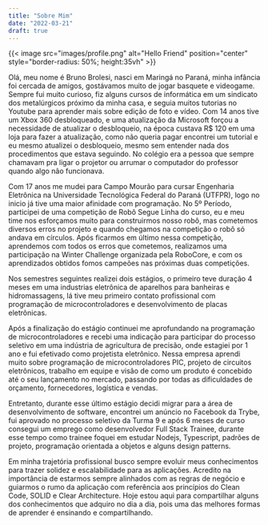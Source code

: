 ```yaml
---
title: "Sobre Mim"
date: "2022-03-21"
draft: true
---
```


{{< image src="images/profile.png" alt="Hello Friend" position="center" style="border-radius: 50%; height:35vh" >}}

Olá, meu nome é Bruno Brolesi, nasci em Maringá no Paraná, minha infância foi cercada de amigos, gostávamos muito de jogar basquete e videogame. Sempre fui muito curioso, fiz alguns cursos de informática em um sindicato dos metalúrgicos próximo da minha casa, e seguia muitos tutorias no Youtube para aprender mais sobre edição de foto e vídeo. Com 14 anos tive um Xbox 360 desbloqueado, e uma atualização da Microsoft forçou a necessidade de atualizar o desbloqueio, na época custava R$ 120 em uma loja para fazer a atualização, como não queria pagar encontrei um tutorial e eu mesmo atualizei o desbloqueio, mesmo sem entender nada dos procedimentos que estava seguindo. No colégio era a pessoa que sempre chamavam pra ligar o projetor ou arrumar o computador do professor quando algo não funcionava.

Com 17 anos me mudei para Campo Mourão para cursar Engenharia Eletrônica na Universidade Tecnológica Federal do Paraná (UTFPR), logo no inicio já tive uma maior afinidade com programação. No 5º Período, participei de uma competição de Robô Segue Linha do curso, eu e meu time nos esforçamos muito para construirmos nosso robô, mas cometemos diversos erros no projeto e quando chegamos na competição o robô só andava em círculos. Após ficarmos em último nessa competição, aprendemos com todos os erros que cometemos, realizamos uma participação na Winter Challenge organizada pela RoboCore, e com os aprendizados obtidos fomos campeões nas próximas duas competições.

Nos semestres seguintes realizei dois estágios, o primeiro teve duração 4 meses em uma industrias eletrônica de aparelhos para banheiras e hidromassagens, lá tive meu primeiro contato profissional com programação de microcontroladores e desenvolvimento de placas eletrônicas. 

Após a finalização do estágio continuei me aprofundando na programação de microcontroladores e recebi uma indicação para participar do processo seletivo em uma indústria de agricultura de precisão, onde estagiei por 1 ano e fui efetivado como projetista eletrônico. Nessa empresa aprendi muito sobre programação de microcontroladores PIC, projeto de circuitos eletrônicos, trabalho em equipe e visão de como um produto é concebido até o seu lançamento no mercado, passando por todas as dificuldades de orçamento, fornecedores, logística e vendas.

Entretanto, durante esse último estágio decidi migrar para a área de desenvolvimento de software, encontrei um anúncio no Facebook da Trybe, fui aprovado no processo seletivo da Turma 9 e após 6 meses de curso consegui um emprego como desenvolvedor Full Stack Trainee, durante esse tempo como trainee foquei em estudar Nodejs, Typescript, padrões de projeto, programação orientada a objetos e alguns design patterns.

Em minha trajetória profissional busco sempre evoluir meus conhecimentos para trazer solidez e escalabilidade para as aplicações. Acredito na importância de estarmos sempre alinhados com as regras de negócio e guiarmos o rumo da aplicação com referência aos princípios do Clean Code, SOLID e Clear Architecture. Hoje estou aqui para compartilhar alguns dos conhecimentos que adquiro no dia a dia, pois uma das melhores formas de aprender é ensinando e compartilhando.
